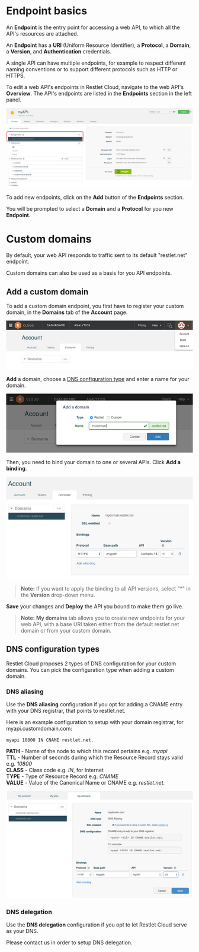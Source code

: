 
# Endpoint basics

An **Endpoint** is the entry point for accessing a web API, to which all the API's resources are attached.

An **Endpoint** has a **URI** (Uniform Resource Identifier), a **Protocol**, a **Domain**, a **Version**, and **Authentication** credentials.

A single API can have multiple endpoints, for example to respect different naming conventions or to support different protocols such as HTTP or HTTPS.

To edit a web API's endpoints in Restlet Cloud, navigate to the web API's **Overview**. The API's endpoints are listed in the **Endpoints** section in the left panel.

![Endpoints section](images/endpoints-section.jpg "Endpoints section")

To add new endpoints, click on the **Add** button of the **Endpoints** section.

You will be prompted to select a **Domain** and a **Protocol** for you new **Endpoint**.

# <a class="anchor" name="custom-domains"></a>Custom domains

By default, your web API responds to traffic sent to its default "restlet.net" endpoint.

Custom domains can also be used as a basis for you API endpoints.

## Add a custom domain

To add a custom domain endpoint, you first have to register your custom domain, in the **Domains** tab of the **Account** page.

![Domains tab](images/my-domains-tab.png "Domains tab")

**Add** a domain, choose a [DNS configuration type](#dns-configuration) and enter a name for your domain.

![Add domain name](images/add-domain-name.png "Add domain name")

Then, you need to bind your domain to one or several APIs. Click **Add a binding**.

![Add a binding](images/add-a-binding.png "Add a binding")

>**Note:** If you want to apply the binding to all API versions, select "\*" in the **Version** drop-down menu.


**Save** your changes and **Deploy** the API you bound to make them go live.

>**Note:** **My domains** tab allows you to create new endpoints for your web API, with a base URI taken either from the default restlet.net domain or from your custom domain.

## <a class="anchor" name="dns-configuration"></a>DNS configuration types

Restlet Cloud proposes 2 types of DNS configuration for your custom domains. You can pick the configuration type when adding a custom domain.

### DNS aliasing

Use the **DNS aliasing** configuration if you opt for adding a CNAME entry with your DNS registrar, that points to restlet.net.

Here is an example configuration to setup with your domain registrar, for myapi.customdomain.com:

<pre class="language-bash"><code class="language-bash">myapi 10800 IN CNAME restlet.net.
</code></pre>
**PATH** - Name of the node to which this record pertains e.g. *myapi*  
**TTL** - Number of seconds during which the Resource Record stays valid e.g. *10800*  
**CLASS** - Class code e.g. *IN*, for Internet  
**TYPE** - Type of Resource Record e.g. *CNAME*  
**VALUE** - Value of the Canonical Name or CNAME e.g. *restlet.net.*

![DNS Aliasing](images/alias-binding.png "DNS Aliasing")

### DNS delegation

Use the **DNS delegation** configuration if you opt to let Restlet Cloud serve as your DNS.

Please contact us in order to setup DNS delegation.
